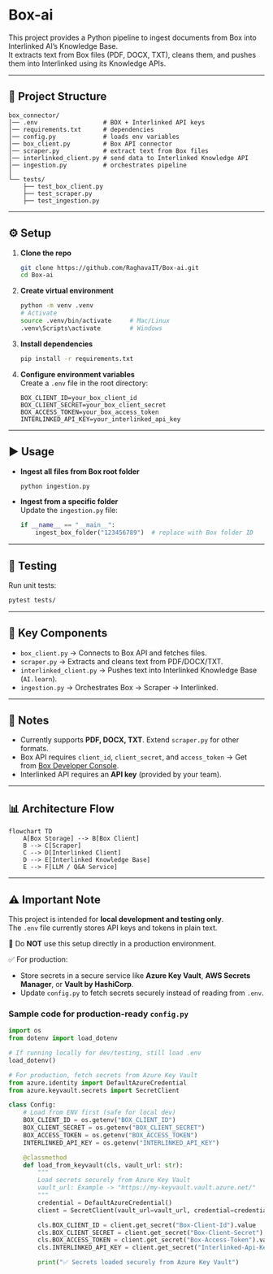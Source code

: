 # Box-ai

This project provides a Python pipeline to ingest documents from Box into Interlinked AI’s Knowledge Base.  
It extracts text from Box files (PDF, DOCX, TXT), cleans them, and pushes them into Interlinked using its Knowledge APIs.  

---

## 📂 Project Structure

```
box_connector/
│── .env                  # BOX + Interlinked API keys
│── requirements.txt      # dependencies
│── config.py             # loads env variables
│── box_client.py         # Box API connector
│── scraper.py            # extract text from Box files
│── interlinked_client.py # send data to Interlinked Knowledge API
│── ingestion.py          # orchestrates pipeline
│
└── tests/
    ├── test_box_client.py
    ├── test_scraper.py
    ├── test_ingestion.py
```

---

## ⚙️ Setup

1. **Clone the repo**  
   ```bash
   git clone https://github.com/RaghavaIT/Box-ai.git
   cd Box-ai
   ```

2. **Create virtual environment**  
   ```bash
   python -m venv .venv
   # Activate
   source .venv/bin/activate     # Mac/Linux
   .venv\Scripts\activate        # Windows
   ```

3. **Install dependencies**  
   ```bash
   pip install -r requirements.txt
   ```

4. **Configure environment variables**  
   Create a `.env` file in the root directory:  
   ```env
   BOX_CLIENT_ID=your_box_client_id
   BOX_CLIENT_SECRET=your_box_client_secret
   BOX_ACCESS_TOKEN=your_box_access_token
   INTERLINKED_API_KEY=your_interlinked_api_key
   ```

---

## ▶️ Usage

- **Ingest all files from Box root folder**  
  ```bash
  python ingestion.py
  ```

- **Ingest from a specific folder**  
  Update the `ingestion.py` file:  
  ```python
  if __name__ == "__main__":
      ingest_box_folder("123456789")  # replace with Box folder ID
  ```

---

## 🧪 Testing

Run unit tests:  
```bash
pytest tests/
```

---

## 🔑 Key Components

- `box_client.py` → Connects to Box API and fetches files.  
- `scraper.py` → Extracts and cleans text from PDF/DOCX/TXT.  
- `interlinked_client.py` → Pushes text into Interlinked Knowledge Base (`AI.learn`).  
- `ingestion.py` → Orchestrates Box → Scraper → Interlinked.  

---

## 📌 Notes

- Currently supports **PDF, DOCX, TXT**. Extend `scraper.py` for other formats.  
- Box API requires `client_id`, `client_secret`, and `access_token` → Get from [Box Developer Console](https://app.box.com/developers/console).  
- Interlinked API requires an **API key** (provided by your team).  

---

## 📊 Architecture Flow

```mermaid
flowchart TD
    A[Box Storage] --> B[Box Client]
    B --> C[Scraper]
    C --> D[Interlinked Client]
    D --> E[Interlinked Knowledge Base]
    E --> F[LLM / Q&A Service]
```

---

## ⚠️ Important Note

This project is intended for **local development and testing only**.  
The `.env` file currently stores API keys and tokens in plain text.  

🚫 Do **NOT** use this setup directly in a production environment.  

✅ For production:  
- Store secrets in a secure service like **Azure Key Vault**, **AWS Secrets Manager**, or **Vault by HashiCorp**.  
- Update `config.py` to fetch secrets securely instead of reading from `.env`.  

### Sample code for production-ready `config.py`

```python
import os
from dotenv import load_dotenv

# If running locally for dev/testing, still load .env
load_dotenv()

# For production, fetch secrets from Azure Key Vault
from azure.identity import DefaultAzureCredential
from azure.keyvault.secrets import SecretClient

class Config:
    # Load from ENV first (safe for local dev)
    BOX_CLIENT_ID = os.getenv("BOX_CLIENT_ID")
    BOX_CLIENT_SECRET = os.getenv("BOX_CLIENT_SECRET")
    BOX_ACCESS_TOKEN = os.getenv("BOX_ACCESS_TOKEN")
    INTERLINKED_API_KEY = os.getenv("INTERLINKED_API_KEY")

    @classmethod
    def load_from_keyvault(cls, vault_url: str):
        """
        Load secrets securely from Azure Key Vault
        vault_url: Example -> "https://my-keyvault.vault.azure.net/"
        """
        credential = DefaultAzureCredential()
        client = SecretClient(vault_url=vault_url, credential=credential)

        cls.BOX_CLIENT_ID = client.get_secret("Box-Client-Id").value
        cls.BOX_CLIENT_SECRET = client.get_secret("Box-Client-Secret").value
        cls.BOX_ACCESS_TOKEN = client.get_secret("Box-Access-Token").value
        cls.INTERLINKED_API_KEY = client.get_secret("Interlinked-Api-Key").value

        print("✅ Secrets loaded securely from Azure Key Vault")
```
